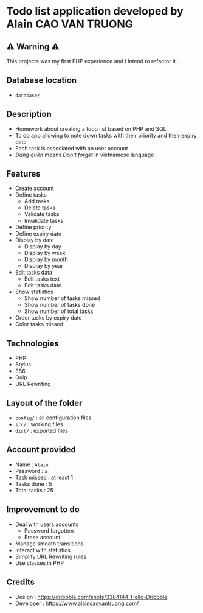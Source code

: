 # Todo list application developed by Alain CAO VAN TRUONG

## ⚠️ Warning ⚠️
This projects was my first PHP experience and I intend to refactor it.

## Database location
- `database/`

## Description
- Homework about creating a todo list based on PHP and SQL
- To do app allowing to note down tasks with their priority and their expiry date
- Each task is associated with an user account
- _Đừng quên_ means _Don't forget_ in vietnamese language

## Features
- Create account
- Define tasks
  - Add tasks
  - Delete tasks
  - Validate tasks
  - Invalidate tasks
- Define priority
- Define expiry date
- Display by date
  - Display by day
  - Display by week
  - Display by month
  - Display by year
- Edit tasks data
  - Edit tasks text
  - Edit tasks date
- Show statistics
  - Show number of tasks missed
  - Show number of tasks done
  - Show number of total tasks
- Order tasks by expiry date
- Color tasks missed

## Technologies
- PHP
- Stylus
- ES6
- Gulp
- URL Rewriting

## Layout of the folder
- `config/` : all configuration files
- `src/` : working files
- `dist/` : exported files

## Account provided
- Name : `Alain`
- Password : `a`
- Task missed : at least 1
- Tasks done : 5
- Total tasks : 25

## Improvement to do
- Deal with users accounts
  - Password forgotten
  - Erase account
- Manage smooth transitions
- Interact with statistics
- Simplify URL Rewriting rules
- Use classes in PHP

## Credits
- Design : https://dribbble.com/shots/3384144-Hello-Dribbble
- Developer : https://www.alaincaovantruong.com/